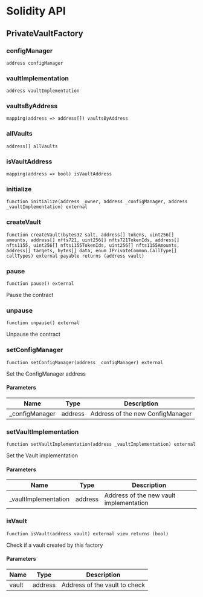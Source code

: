 # Solidity API

## PrivateVaultFactory

### configManager

```solidity
address configManager
```

### vaultImplementation

```solidity
address vaultImplementation
```

### vaultsByAddress

```solidity
mapping(address => address[]) vaultsByAddress
```

### allVaults

```solidity
address[] allVaults
```

### isVaultAddress

```solidity
mapping(address => bool) isVaultAddress
```

### initialize

```solidity
function initialize(address _owner, address _configManager, address _vaultImplementation) external
```

### createVault

```solidity
function createVault(bytes32 salt, address[] tokens, uint256[] amounts, address[] nfts721, uint256[] nfts721TokenIds, address[] nfts1155, uint256[] nfts1155TokenIds, uint256[] nfts1155Amounts, address[] targets, bytes[] data, enum IPrivateCommon.CallType[] callTypes) external payable returns (address vault)
```

### pause

```solidity
function pause() external
```

Pause the contract

### unpause

```solidity
function unpause() external
```

Unpause the contract

### setConfigManager

```solidity
function setConfigManager(address _configManager) external
```

Set the ConfigManager address

#### Parameters

| Name | Type | Description |
| ---- | ---- | ----------- |
| _configManager | address | Address of the new ConfigManager |

### setVaultImplementation

```solidity
function setVaultImplementation(address _vaultImplementation) external
```

Set the Vault implementation

#### Parameters

| Name | Type | Description |
| ---- | ---- | ----------- |
| _vaultImplementation | address | Address of the new vault implementation |

### isVault

```solidity
function isVault(address vault) external view returns (bool)
```

Check if a vault created by this factory

#### Parameters

| Name | Type | Description |
| ---- | ---- | ----------- |
| vault | address | Address of the vault to check |

